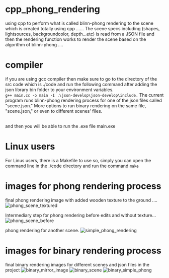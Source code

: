 # cpp_phong_rendering
using cpp to perform what is called blinn-phong rendering to the scene which is created totally using cpp ...... The scene specs including (shapes, lightsources, backgroundcolor, depth...etc) is read from a JSON file and then the rendering function works to render the scene based on the algorithm of blinn-phong .... 

# compiler 
if you are using gcc compiler then make sure to go to the directory of the src code which is ./code and run the following command after adding the json library bin folder to your environment variables. 
<br> ` g++ main.cc -o main -I .\json-develop\json-develop\include. `
The current program runs blinn-phong rendering process for one of the json files called "scene.json."
More options to run binary rendering on the same file, "scene.json," or even to different scenes' files.

<br> and then you will be able to run the .exe file main.exe

 # Linux users 
 For Linus users, there is a Makefile to use so, simply you can open the command line in the ./code directory and run the command
 `make`

 # images for phong rendering process 

 final phong rendering image with added wooden texture to the ground ....
![phong_scene_textured](https://github.com/moneerzaki/Rendering_Modeling_cpp/assets/78418503/24fda539-20fd-447c-99b6-ffbea22e935f)

Intermediary step for phong rendering before edits and without texture... 
![phong_scene_before](https://github.com/moneerzaki/Rendering_Modeling_cpp/assets/78418503/d62dd3ec-f6e6-4962-9df0-914a8d2cd298)

phong rendering for another scene. 
![simple_phong_rendering](https://github.com/moneerzaki/Rendering_Modeling_cpp/assets/78418503/60ece903-b33f-41a8-b891-369e8e79a1ee)

# images for binary rendering process

final binary rendering images for different scenes and json files in the project 
![binary_mirror_image](https://github.com/moneerzaki/Rendering_Modeling_cpp/assets/78418503/9c244922-b4dc-41d8-b1aa-64a3256bca83)
![binary_scene](https://github.com/moneerzaki/Rendering_Modeling_cpp/assets/78418503/83bbd5ba-88a0-482d-b6e5-21116b100daa)
![binary_simple_phong](https://github.com/moneerzaki/Rendering_Modeling_cpp/assets/78418503/78008341-3eff-479f-9282-93dd2cbcaf79)



